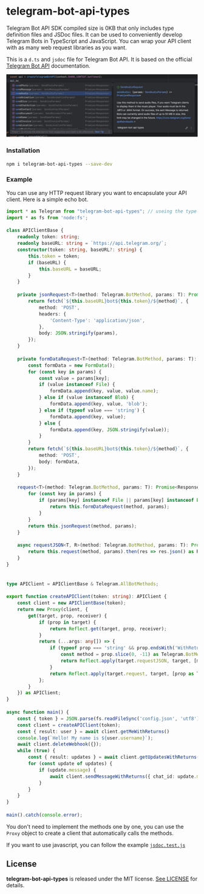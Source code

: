 # telegram-bot-api-types

Telegram Bot API SDK compiled size is 0KB that only includes type definition files and JSDoc files. It can be used to conveniently develop Telegram Bots in TypeScript and JavaScript. You can wrap your API client with as many web request libraries as you want.

This is a `d.ts` and `jsdoc` file for Telegram Bot API. It is based on the official [Telegram Bot API](https://core.telegram.org/bots/api) documentation. 


![](./preview.jpg)


### Installation

```sh
npm i telegram-bot-api-types --save-dev
```

### Example

You can use any HTTP request library you want to encapsulate your API client. Here is a simple echo bot.

```typescript
import * as Telegram from "telegram-bot-api-types"; // useing the type definitions with namespace
import * as fs from 'node:fs';

class APIClientBase {
    readonly token: string;
    readonly baseURL: string = `https://api.telegram.org/`;
    constructor(token: string, baseURL?: string) {
        this.token = token;
        if (baseURL) {
            this.baseURL = baseURL;
        }
    }

    private jsonRequest<T>(method: Telegram.BotMethod, params: T): Promise<Response> {
        return fetch(`${this.baseURL}bot${this.token}/${method}`, {
            method: 'POST',
            headers: {
                'Content-Type': 'application/json',
            },
            body: JSON.stringify(params),
        });
    }

    private formDataRequest<T>(method: Telegram.BotMethod, params: T): Promise<Response> {
        const formData = new FormData();
        for (const key in params) {
            const value = params[key];
            if (value instanceof File) {
                formData.append(key, value, value.name);
            } else if (value instanceof Blob) {
                formData.append(key, value, 'blob');
            } else if (typeof value === 'string') {
                formData.append(key, value);
            } else {
                formData.append(key, JSON.stringify(value));
            }
        }
        return fetch(`${this.baseURL}bot${this.token}/${method}`, {
            method: 'POST',
            body: formData,
        });
    }

    request<T>(method: Telegram.BotMethod, params: T): Promise<Response> {
        for (const key in params) {
            if (params[key] instanceof File || params[key] instanceof Blob) {
                return this.formDataRequest(method, params);
            }
        }
        return this.jsonRequest(method, params);
    }

    async requestJSON<T, R>(method: Telegram.BotMethod, params: T): Promise<R> {
        return this.request(method, params).then(res => res.json() as R) 
    }
}


type APIClient = APIClientBase & Telegram.AllBotMethods;

export function createAPIClient(token: string): APIClient {
    const client = new APIClientBase(token);
    return new Proxy(client, {
        get(target, prop, receiver) {
            if (prop in target) {
                return Reflect.get(target, prop, receiver);
            }
            return (...args: any[]) => {
                if (typeof prop === 'string' && prop.endsWith('WithReturns')) {
                    const method = prop.slice(0, -11) as Telegram.BotMethod;
                    return Reflect.apply(target.requestJSON, target, [method, ...args]);
                }
                return Reflect.apply(target.request, target, [prop as Telegram.BotMethod, ...args]);
            };
        }
    }) as APIClient;
}

async function main() {
    const { token } = JSON.parse(fs.readFileSync('config.json', 'utf8'));
    const client = createAPIClient(token);
    const { result: user } = await client.getMeWithReturns()
    console.log(`Hello! My name is ${user.username}`);
    await client.deleteWebhook({});
    while (true) {
        const { result: updates } = await client.getUpdatesWithReturns({ offset: 0 });
        for (const update of updates) {
            if (update.message) {
                await client.sendMessageWithReturns({ chat_id: update.message.chat.id, text: update.message.text });
            }
        }
    }
}

main().catch(console.error);

```

You don't need to implement the methods one by one, you can use the `Proxy` object to create a client that automatically calls the methods.

If you want to use javascript, you can follow the example [`jsdoc.test.js`](test/jsdoc.test.js)

## License

**telegram-bot-api-types** is released under the MIT license. [See LICENSE](LICENSE) for details.